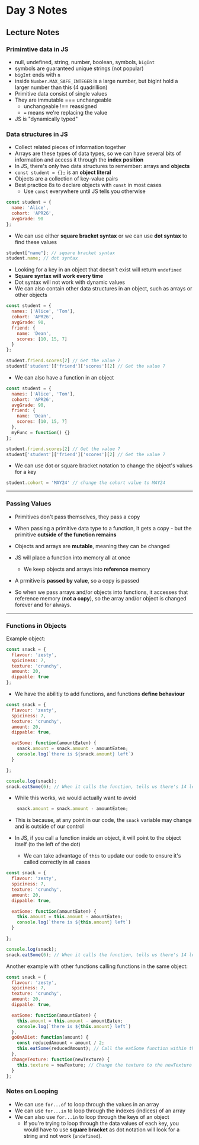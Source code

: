 # Day 3 Notes

## Lecture Notes

### Primimtive data in JS
* null, undefined, string, number, boolean, symbols, `bigInt` 
* symbols are guaranteed unique strings (not popular)
* `bigInt` ends with `n`
* inside `Number.MAX_SAFE_INTEGER` is a large number, but bigInt hold a larger number than this (4 quadrillion)
* Primitive data consist of single values
* They are immutable === unchangeable
  * unchangeable !== reassigned
  * `=` means we're replacing the value
* JS is "dynamically typed"

### Data structures in JS

* Collect related pieces of information together
* Arrays are these types of data types, so we can have several bits of information and access it through the **index position**
* In JS, there's only two data structures to remember: arrays and **objects**
* `const student = {};` is an **object literal**
* Objects are a collection of key-value pairs
* Best practice 8s to declare objects with `const` in most cases
  * Use `const` everywhere until JS tells you otherwise

```javascript
const student = {
  name: 'Alice',
  cohort: 'APR26',
  avgGrade: 90
};
```
* We can use either **square bracket syntax** or we can use **dot syntax** to find these values

```javascript
student["name"]; // square bracket syntax
student.name; // dot syntax
```
* Looking for a key in an object that doesn't exist will return `undefined`
* **Square syntax will work every time**
* Dot syntax will not work with dynamic values
* We can also contain other data structures in an object, such as arrays or other objects

```javascript
const student = {
  names: ['Alice', 'Tom'],
  cohort: 'APR26',
  avgGrade: 90,
  friend: {
    name: 'Dean',
    scores: [10, 15, 7]
  }
};

student.friend.scores[2] // Get the value 7
student['student']['friend']['scores'][2] // Get the value 7
```

* We can also have a function in an object

```javascript
const student = {
  names: ['Alice', 'Tom'],
  cohort: 'APR26',
  avgGrade: 90,
  friend: {
    name: 'Dean',
    scores: [10, 15, 7]
  },
  myFunc = function() {}
};

student.friend.scores[2] // Get the value 7
student['student']['friend']['scores'][2] // Get the value 7
```

* We can use dot or square bracket notation to change the object's values for a key

```javascript
student.cohort = 'MAY24' // change the cohort value to MAY24
```

---


### Passing Values

* Primitives don't pass themselves, they pass a copy
* When passing a primitive data type to a function, it gets a copy - but the primitive **outside of the function remains**
* Objects and arrays are **mutable**, meaning they can be changed

* JS will place a function into memory all at once
  * We keep objects and arrays into **reference** memory
* A prmitive is **passed by value**, so a copy is passed

* So when we pass arrays and/or objects into functions, it accesses that reference memory (**not a copy**), so the array and/or object is changed forever and for always.

---

### Functions in Objects

Example object:

```javascript
const snack = {
  flavour: 'zesty',
  spiciness: 7,
  texture: 'crunchy',
  amount: 20,
  dippable: true
};
```

* We have the abilitiy to add functions, and functions **define behaviour**

```javascript
const snack = {
  flavour: 'zesty',
  spiciness: 7,
  texture: 'crunchy',
  amount: 20,
  dippable: true,

  eatSome: function(amountEaten) {
    snack.amount = snack.amount - amountEaten;
    console.log(`there is ${snack.amount} left`)
  }

};

console.log(snack);
snack.eatSome(6); // When it calls the function, tells us there's 14 left
```

* While this works, we would actually want to avoid

```javascript
    snack.amount = snack.amount - amountEaten;
```

* This is because, at any point in our code, the `snack` variable may change and is outside of our control

* In JS, if you call a function inside an object, it will point to the object itself (to the left of the dot)
  * We can take advantage of `this` to update our code to ensure it's called correctly in all cases

```javascript
const snack = {
  flavour: 'zesty',
  spiciness: 7,
  texture: 'crunchy',
  amount: 20,
  dippable: true,

  eatSome: function(amountEaten) {
    this.amount = this.amount - amountEaten;
    console.log(`there is ${this.amount} left`)
  }

};

console.log(snack);
snack.eatSome(6); // When it calls the function, tells us there's 14 left
```
Another example with other functions calling functions in the same object:

```javascript
const snack = {
  flavour: 'zesty',
  spiciness: 7,
  texture: 'crunchy',
  amount: 20,
  dippable: true,

  eatSome: function(amountEaten) {
    this.amount = this.amount - amountEaten;
    console.log(`there is ${this.amount} left`)
  },
  goOnADiet: function(amount) {
    const reducedAmount = amount / 2;
    this.eatSome(reducedAmount); // Call the eatSome function within the object
  },
  changeTexture: function(newTexture) {
    this.texture = newTexture; // Change the texture to the newTexture value
  }
};
```

### Notes on Looping

* We can use `for...of` to loop through the values in an array
* We can use `for...in` to loop through the indexes (indices) of an array
* We can also use `for...in` to loop through the keys of an object
  * If you're trying to loop through the data values of each key, you would have to use **square bracket** as dot notation will look for a string and not work (`undefined`).